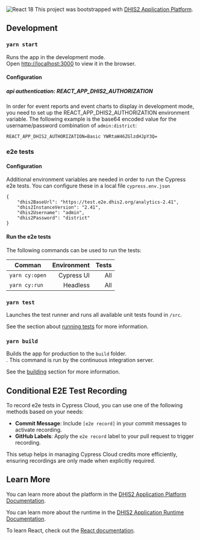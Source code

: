 ![React 18](https://img.shields.io/badge/react-18-blue)
This project was bootstrapped with [DHIS2 Application Platform](https://github.com/dhis2/app-platform).

## Development

### `yarn start`

Runs the app in the development mode.<br />
Open [http://localhost:3000](http://localhost:3000) to view it in the browser.

#### Configuration

##### api authentication: REACT_APP_DHIS2_AUTHORIZATION

In order for event reports and event charts to display in development mode, you need to set up the REACT_APP_DHIS2_AUTHORIZATION environment variable. The following example is the base64 encoded value for the username/password combination of `admin:district`:

```
REACT_APP_DHIS2_AUTHORIZATION=Basic YWRtaW46ZGlzdHJpY3Q=
```

### e2e tests

#### Configuration

Additional environment variables are needed in order to run the Cypress e2e tests. You can configure these in a local file `cypress.env.json`

```
{
    "dhis2BaseUrl": "https://test.e2e.dhis2.org/analytics-2.41",
    "dhis2InstanceVersion": "2.41",
    "dhis2Username": "admin",
    "dhis2Password": "district"
}
```

#### Run the e2e tests

The following commands can be used to run the tests:

| Comman         | Environment | Tests |
| -------------- | ----------: | ----: |
| `yarn cy:open` |  Cypress UI |   All |
| `yarn cy:run`  |    Headless |   All |

### `yarn test`

Launches the test runner and runs all available unit tests found in `/src`.<br />

See the section about [running tests](https://platform.dhis2.nu/#/scripts/test) for more information.

### `yarn build`

Builds the app for production to the `build` folder.<br />. This command is run by the continuous integration server.

See the [building](https://platform.dhis2.nu/#/scripts/build) section for more information.

## Conditional E2E Test Recording

To record e2e tests in Cypress Cloud, you can use one of the following methods based on your needs:

-   **Commit Message**: Include `[e2e record]` in your commit messages to activate recording.
-   **GitHub Labels**: Apply the `e2e record` label to your pull request to trigger recording.

This setup helps in managing Cypress Cloud credits more efficiently, ensuring recordings are only made when explicitly required.

## Learn More

You can learn more about the platform in the [DHIS2 Application Platform Documentation](https://platform.dhis2.nu/).

You can learn more about the runtime in the [DHIS2 Application Runtime Documentation](https://runtime.dhis2.nu/).

To learn React, check out the [React documentation](https://reactjs.org/).
